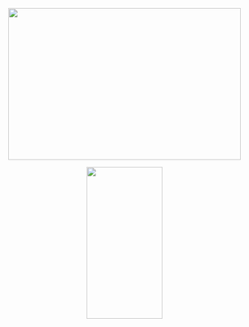 <p align="center">
  <img width="460" height="300" src="https://spotify-github-profile.kittinanx.com/api/view?uid=espawxsbjn7fg4tahcsq6abpv&cover_image=true&theme=default&show_offline=true&background_color=7650af&interchange=false&bar_color=d25698)](https://spotify-github-profile.kittinanx.com/api/view?uid=espawxsbjn7fg4tahcsq6abpv&redirect=true">
</p>

<p align="center">
  <img width="150" height="300" src="https://i.postimg.cc/7hPV3wbx/dbju1qh-b3a8ca09-f364-4b16-89bf-34491f3db042-3-2.png">
</p>
